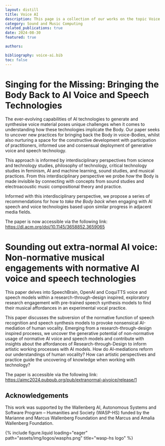 ```yaml
---
layout: distill
title: Voice AI
description: This page is a collection of our works on the topic Voice AI.
category: Sound and Music Computing
related_publications: true
date: 2024-08-30
featured: true

authors:

bibliography: voice-ai.bib
toc: false
---
```


# Singing for the Missing: Bringing the Body Back to AI Voice and Speech Technologies

The ever-evolving capabilities of AI technologies to generate and synthesise voice material poses unique challenges when it comes to understanding how these technologies implicate the Body. Our paper seeks to uncover new practices for bringing back the Body in voice-Bodies, whilst also nurturing a space for the constructive development with participation of practitioners, informed use and consensual deployment of generative voice and speech technology.

This approach is informed by interdisciplinary perspectives from science and technology studies, philosophy of technology, critical technology studies in feminism, AI and machine learning, sound studies, and musical practices. From this interdisciplinary perspective we probe *how* the Body is made invisible by connecting with concepts from sound studies and electroacoustic music compositional theory and practice.

Informed with this interdisciplinary perspective, we propose <d-cite key="cotton_singing_2024"></d-cite> a series of recommendations for how to *take the Body back* when engaging with AI speech and voice technologies based upon similar progress in adjacent media fields.

The paper is now accessible via the following link: 
<https://dl.acm.org/doi/10.1145/3658852.3659065>

# Sounding out extra-normal AI voice: Non-normative musical engagements with normative AI voice and speech technologies

This paper<d-cite key="cotton_sounding_2024"></d-cite> delves into SpeechBrain<d-cite key="speechbrain"></d-cite>, OpenAI<d-cite key="radford"></d-cite> and CoquiTTS<d-cite key="erenCoquiTTS2021"></d-cite> voice and speech models within a research-through-design inspired, exploratory research engagement with pre-trained speech synthesis models to find their musical affordances in an experimental vocal practice.

This paper<d-cite key="cotton_sounding_2024"></d-cite> discusses the subversion of the normative function of speech recognition and speech synthesis models to provoke nonsensical AI-mediation of human vocality. Emerging from a research-through-design inspired proceess, we uncover the generative potential of non-normative usage of normative AI voice and speech models and contribute with insights about the affordances of Research-through-Design to inform artistic working processes with AI models. How do AI-mediations reform our understandings of human vocality? How can artistic perspectives and practice guide the uncovering of knowledge when working with technology?

The paper is accessible via the following link: 
<https://aimc2024.pubpub.org/pub/extranormal-aivoice/release/1>


## Acknowledgements


This work was supported by the Wallenberg AI, Autonomous Systems and Software Program – Humanities and Society (WASP-HS) funded by the Marianne and Marcus Wallenberg Foundation and the Marcus and Amalia Wallenberg Foundation. 
<div>
  <div class="row">
      <div class="col-sm mt-3 mt-md-0">
          {% include figure.liquid loading="eager" path="assets/img/logos/wasphs.png" title="wasp-hs logo" %}
      </div>
  </div>
</div>